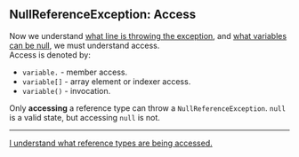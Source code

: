 ## NullReferenceException: Access
Now we understand [what line is throwing the exception](Stack%20Trace.md), and [what variables can be null](Reference%20Types.md), we must understand access.  
Access is denoted by:
- `variable.`  - member access.
- `variable[]` - array element or indexer access.
- `variable()` - invocation.

Only **accessing** a reference type can throw a `NullReferenceException`. `null` is a valid state, but accessing `null` is not.

---  

[I understand what reference types are being accessed.](Debugging.md)